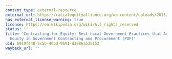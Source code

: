 ```yaml
---
content_type: external-resource
external_url: https://racialequityalliance.org/wp-content/uploads/2015/12/GARE-Contract_For_Equity.pdf
has_external_license_warning: true
license: https://en.wikipedia.org/wiki/All_rights_reserved
status: ''
title: 'Contracting for Equity: Best Local Government Practices that Advance Racial
  Equity in Government Contracting and Procurement (PDF)'
uid: b919f448-5c5b-46bd-9691-d3986a535153
wayback_url: ''
---
```

